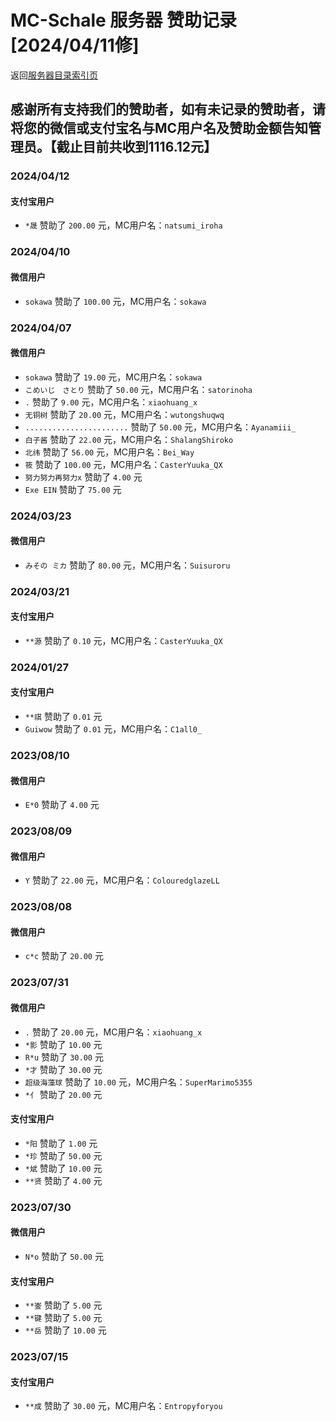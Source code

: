 # MC-Schale 服务器 赞助记录 [2024/04/11修]

返回[服务器目录索引页](https://www.mc-schale.com/othersites/Markdown/Index/)

## 感谢所有支持我们的赞助者，如有未记录的赞助者，请将您的微信或支付宝名与MC用户名及赞助金额告知管理员。【截止目前共收到1116.12元】

### 2024/04/12

#### 支付宝用户

 - `*晟` 赞助了 `200.00` 元，MC用户名：`natsumi_iroha` 

### 2024/04/10

#### 微信用户

 - `sokawa` 赞助了 `100.00` 元，MC用户名：`sokawa` 

### 2024/04/07

#### 微信用户

 - `sokawa` 赞助了 `19.00` 元，MC用户名：`sokawa` 
 - `こめいじ　さとり` 赞助了 `50.00` 元，MC用户名：`satorinoha` 
 - `.` 赞助了 `9.00` 元，MC用户名：`xiaohuang_x` 
 - `无铜树` 赞助了 `20.00` 元，MC用户名：`wutongshuqwq` 
 - `.......................` 赞助了 `50.00` 元，MC用户名：`Ayanamiii_` 
 - `白子酱` 赞助了 `22.00` 元，MC用户名：`ShalangShiroko` 
 - `北纬` 赞助了 `56.00` 元，MC用户名：`Bei_Way`
 - `筱` 赞助了 `100.00` 元，MC用户名：`CasterYuuka_QX`
 - `努力努力再努力x` 赞助了 `4.00` 元
 - `Exe EIN` 赞助了 `75.00` 元

### 2024/03/23

#### 微信用户

 - `みその ミカ` 赞助了 `80.00` 元，MC用户名：`Suisuroru` 

### 2024/03/21

#### 支付宝用户

 - `**源` 赞助了 `0.10` 元，MC用户名：`CasterYuuka_QX`

### 2024/01/27

#### 支付宝用户

 - `**祺` 赞助了 `0.01` 元
 - `Guiwow` 赞助了 `0.01` 元，MC用户名：`C1all0_` 

### 2023/08/10

#### 微信用户

 - `E*0` 赞助了 `4.00` 元

### 2023/08/09

#### 微信用户

 - `Y` 赞助了 `22.00` 元，MC用户名：`ColouredglazeLL` 

### 2023/08/08

#### 微信用户

 - `c*c` 赞助了 `20.00` 元

### 2023/07/31

#### 微信用户

 - `.` 赞助了 `20.00` 元，MC用户名：`xiaohuang_x` 
 - `*影` 赞助了 `10.00` 元
 - `R*u` 赞助了 `30.00` 元
 - `*才` 赞助了 `30.00` 元
 - `超级海藻球` 赞助了 `10.00` 元，MC用户名：`SuperMarimo5355` 
 - `*亻` 赞助了 `20.00` 元

#### 支付宝用户

 - `*阳` 赞助了 `1.00` 元
 - `*珍` 赞助了 `50.00` 元
 - `*斌` 赞助了 `10.00` 元
 - `**贤` 赞助了 `4.00` 元

### 2023/07/30

#### 微信用户

 - `N*o` 赞助了 `50.00` 元

#### 支付宝用户

 - `**崟` 赞助了 `5.00` 元
 - `**键` 赞助了 `5.00` 元
 - `**岳` 赞助了 `10.00` 元

### 2023/07/15

#### 支付宝用户

 - `**成` 赞助了 `30.00` 元，MC用户名：`Entropyforyou` 